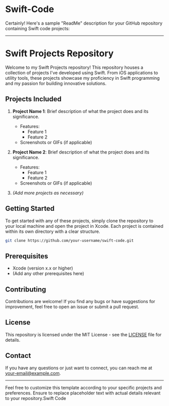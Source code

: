 # Swift-Code
Certainly! Here's a sample "ReadMe" description for your GitHub repository containing Swift code projects:

---

# Swift Projects Repository

Welcome to my Swift Projects repository! This repository houses a collection of projects I've developed using Swift. From iOS applications to utility tools, these projects showcase my proficiency in Swift programming and my passion for building innovative solutions.

## Projects Included

1. **Project Name 1**: Brief description of what the project does and its significance.
   - Features:
     - Feature 1
     - Feature 2
   - Screenshots or GIFs (if applicable)

2. **Project Name 2**: Brief description of what the project does and its significance.
   - Features:
     - Feature 1
     - Feature 2
   - Screenshots or GIFs (if applicable)

3. *(Add more projects as necessary)*

## Getting Started

To get started with any of these projects, simply clone the repository to your local machine and open the project in Xcode. Each project is contained within its own directory with a clear structure.

```bash
git clone https://github.com/your-username/swift-code.git
```

## Prerequisites

- Xcode (version x.x or higher)
- (Add any other prerequisites here)

## Contributing

Contributions are welcome! If you find any bugs or have suggestions for improvement, feel free to open an issue or submit a pull request.

## License

This repository is licensed under the MIT License - see the [LICENSE](LICENSE) file for details.

## Contact

If you have any questions or just want to connect, you can reach me at [your-email@example.com](mailto:your-email@example.com).

---

Feel free to customize this template according to your specific projects and preferences. Ensure to replace placeholder text with actual details relevant to your repository.Swift Code
